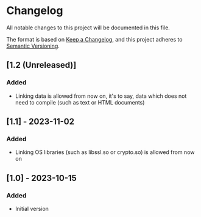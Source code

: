 # Changelog

All notable changes to this project will be documented in this file.

The format is based on [Keep a Changelog](https://keepachangelog.com/en/1.0.0/),
and this project adheres to [Semantic Versioning](https://semver.org/spec/v2.0.0.html).

## [1.2 (Unreleased)]
### Added
- Linking data is allowed from now on, it's to say, data which does not need to compile (such as text or HTML documents)


## [1.1] - 2023-11-02
### Added
- Linking OS libraries (such as libssl.so or crypto.so) is allowed from now on


## [1.0] - 2023-10-15
### Added
- Initial version
